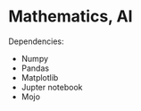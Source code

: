 <!-- @format -->

# Mathematics, AI

Dependencies:

- Numpy
- Pandas
- Matplotlib
- Jupter notebook
- Mojo
